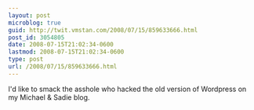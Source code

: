 ```yaml
---
layout: post
microblog: true
guid: http://twit.vmstan.com/2008/07/15/859633666.html
post_id: 3054805
date: 2008-07-15T21:02:34-0600
lastmod: 2008-07-15T21:02:34-0600
type: post
url: /2008/07/15/859633666.html
---
```

I'd like to smack the asshole who hacked the old version of Wordpress on my Michael & Sadie blog.
